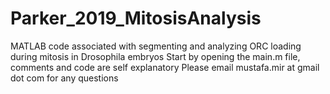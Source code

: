 # Parker_2019_MitosisAnalysis
MATLAB code associated with segmenting and analyzing ORC loading during mitosis in Drosophila embryos
Start by opening the main.m file, comments and code are self explanatory
Please email mustafa.mir at gmail dot com for any questions

